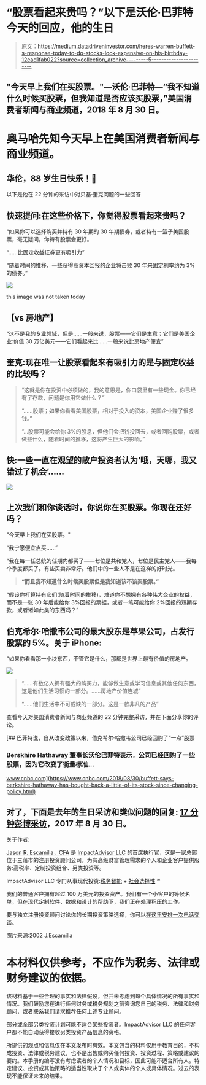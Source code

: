 # “股票看起来贵吗？”以下是沃伦·巴菲特今天的回应，他的生日

> 原文：<https://medium.datadriveninvestor.com/heres-warren-buffett-s-response-today-to-do-stocks-look-expensive-on-his-birthday-12ead1fab022?source=collection_archive---------5----------------------->

## "今天早上我们在买股票。"—沃伦·巴菲特—“我不知道什么时候买股票，但我知道是否应该买股票，”美国消费者新闻与商业频道，2018 年 8 月 30 日。

# 奥马哈先知今天早上在美国消费者新闻与商业频道。

## 华伦，88 岁生日快乐！🎂

以下是他在 22 分钟的采访中对贝基·奎克问题的一些回答

## 快速提问:在这些价格下，你觉得股票看起来贵吗？

“如果你可以选择购买并持有 30 年期的 30 年期债券，或者持有一篮子美国股票，毫无疑问，你持有股票会更好。

“……比固定收益证券更有吸引力”

“随着时间的推移，一些获得高资本回报的企业将击败 30 年来固定利率约为 3%的债券。”

![](img/8f458252f2380780a47171a09cb0e62e.png)

this image was not taken today

## **【vs 房地产】**

“这不是我的专业领域，但是……一般来说，股票——它们是生意；它们是美国企业:价值 30 万亿美元——它们看起来比……一般来说比房地产便宜”

## **奎克:现在唯一让股票看起来有吸引力的是与固定收益的比较吗？**

> “这就是你在投资中必须做的，我的意思是，你口袋里有一些现金。你已经有了存款，问题是你用它做什么？”
> 
> “……股票；如果你看看美国股票，相对于投入的资本，美国企业赚了很多钱。”
> 
> “…股票可能会给你 3%的股息，但他们会把钱投回去，或者回购股票，或者做些什么，随着时间的推移，这将产生巨大的影响。”

## **快:一些一直在观望的散户投资者认为‘哦，天哪，我又错过了机会’……**

![](img/df9ee677fcbaf5e47489d4361acce0a9.png)

## 上次我们和你谈话时，你说你在买股票。你现在还好吗？

"今天早上我们在买股票。"

“我宁愿便宜点买……”

“我在每一任总统的任期内都买了——七位是共和党人，七位是民主党人——我每个季度都买了。有些买卖非常好。他们中的一些人不是在这样的好时光。

> **“而且我不知道什么时候买股票但是我知道该不该买股票。”**

“假设你打算持有它们(随着时间的推移)，难道你不想拥有各种伟大企业的权益，而不是一张 30 年后能给你 3%回报的票据，或者一笔可能给你 2%回报的短期存款，或者诸如此类的东西吗？”

## 伯克希尔·哈撒韦公司的最大股东是苹果公司，占发行股票的 5%。关于 iPhone:

“如果你看看那一小块东西，不管它是什么，那都是世界上最有价值的房地产。

![](img/158d8e6ddf5167045e2752806b088908.png)

> “……有数亿人拥有强大的购买力，能够做生意或学习信息或其他任何东西，这是他们生活习惯的一部分。……房地产价值连城”
> 
> “……他们生活中不可或缺的一部分。这是一款非凡的产品”

查看今天对美国消费者新闻与商业频道的 22 分钟完整采访，并在下面分享你的评论。

[](https://www.cnbc.com/2018/08/30/buffett-says-berkshire-hathaway-has-bought-back-a-little-of-its-stock-since-changing-policy.html) [## 巴菲特说，自从改变政策以来，伯克希尔·哈撒韦公司已经回购了“一点”股票

### Berskhire Hathaway 董事长沃伦巴菲特表示，公司已经回购了一些股票，因为它改变了衡量标准…

www.cnbc.com](https://www.cnbc.com/2018/08/30/buffett-says-berkshire-hathaway-has-bought-back-a-little-of-its-stock-since-changing-policy.html) 

## 对了，下面是去年的生日采访和类似问题的回复: [17 分钟彭博采访](https://www.bloomberg.com/news/videos/2017-08-30/warren-buffett-on-investments-and-income-inequality-video)，2017 年 8 月 30 日。

关于作者:

[Jason R. Escamilla，CFA](http://linkedin.com/in/jescamilla/) 是 [ImpactAdvisor LLC](http://impactadvisor.com/) 的首席执行官，这是一家总部位于三藩市的注册投资顾问公司，为有高级财富管理需求的个人和企业客户提供服务:高税率、定制投资组合、另类投资等。

ImpactAdvisor LLC 专门从事现代投资:[税务智能](https://TaxTips.app) + [社会选择性](https://CustomESG.com) ℠

我们的普通客户拥有超过 100 万美元的投资资产。我们有一个小客户的等候名单，但在现代定制软件、数据和设计的帮助下，我们正在处理积压的工作。

要与独立注册投资顾问讨论你的长期投资策略选择，你可以[在这里安排一次电话交谈](http://calendly.com/impactadvisor/)。

照片来源:2002 J.Escamilla

# 本材料仅供参考，不应作为税务、法律或财务建议的依据。

该材料基于一些合理的事实和法律假设，但并未考虑到每个具体情况的所有事实和情况。我们鼓励您在进行任何财务或税务规划之前咨询您自己的税务、法律和财务顾问，或者联系我们请求推荐任何上述专业顾问。

部分或全部另类投资计划可能不适合某些投资者。ImpactAdvisor LLC 的任何客户都不能自动获得接收另类投资产品信息的资格。

所提供的观点和信息仅在本文发布时有效。本文包含的材料仅用于教育目的，不构成投资、法律或税务建议，也不是出售或购买任何投资、投资过程、策略或建议的要约。本手册的编写没有考虑读者的个人情况和目标，因此可能不适合所有人。特定建议、投资或其他策略的适当性取决于个人或实体的个人或具体情况。过去的表现不能保证未来的结果。